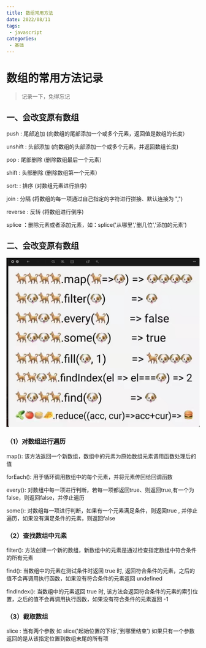 ```yaml
---
title: 数组常用方法
date: 2022/08/11
tags:
 - javascript
categories:
 - 基础
---
```


# 数组的常用方法记录
> 记录一下，免得忘记

## 一、会改变原有数组
push : 尾部追加  (向数组的尾部添加一个或多个元素，返回值是数组的长度）

unshift : 头部添加 (向数组的头部添加一个或多个元素，并返回数组长度)

pop : 尾部删除    (删除数组最后一个元素）

shift : 头部删除 (删除数组第一个元素）

sort: : 排序 (对数组元素进行排序)

join : 分隔  (将数组的每一项通过自己指定的字符进行拼接、默认连接为 ",")

reverse : 反转 (将数组进行倒序)

splice ：删除元素或者添加元素，如：splice('从哪里','删几位','添加的元素')

## 二、会改变原有数组

<img src="../../.vuepress/public/array.png" alt="image-20220904234423300" style="zoom:50%;" />

### （1）对数组进行遍历

map(): 该方法返回一个新数组，数组中的元素为原始数组元素调用函数处理后的值

forEach(): 用于循环调用数组中的每个元素，并将元素传回给回调函数

every(): 对数组中每一项进行判断，若每一项都返回true、则返回true,有一个为false，则返回false，并停止遍历

some(): 对数组每一项进行判断，如果有一个元素满足条件，则返回true , 并停止遍历，如果没有满足条件的元素，则返回false

### （2）查找数组中元素

filter(): 方法创建一个新的数组，新数组中的元素是通过检查指定数组中符合条件的所有元素

find(): 当数组中的元素在测试条件时返回 true 时, 返回符合条件的元素，之后的值不会再调用执行函数，如果没有符合条件的元素返回 undefined

findIndex(): 当数组中的元素返回 true 时, 该方法会返回符合条件的元素的索引位置，之后的值不会再调用执行函数，如果没有符合条件的元素返回 -1

### （3）截取数组

slice : 当有两个参数 如 slice('起始位置的下标','到哪里结束') 如果只有一个参数 返回的是从该指定位置到数组末尾的所有项